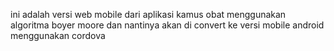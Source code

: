 ini adalah versi web mobile dari aplikasi kamus obat menggunakan algoritma boyer moore dan nantinya akan di convert ke versi mobile android menggunakan cordova
